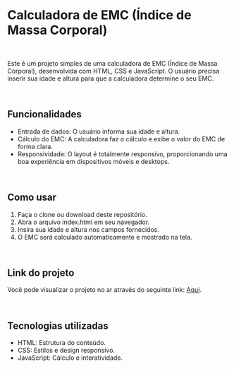 <h1>Calculadora de EMC (Índice de Massa Corporal)</h1>
<br>
<p>Este é um projeto simples de uma calculadora de EMC (Índice de Massa Corporal), desenvolvida com HTML, CSS e JavaScript. O usuário precisa inserir sua idade e altura para que a calculadora determine o seu EMC.</p>
<br>
<h2>Funcionalidades</h2>
<ul>
  <li>Entrada de dados: O usuário informa sua idade e altura.</li>
  <li>Cálculo do EMC: A calculadora faz o cálculo e exibe o valor do EMC de forma clara.</li>
  <li>Responsividade: O layout é totalmente responsivo, proporcionando uma boa experiência em dispositivos móveis e desktops.</li>
</ul>
<br>
<h2>Como usar</h2>
<ol>
  <li>Faça o clone ou download deste repositório.</li>
  <li>Abra o arquivo index.html em seu navegador.</li>
  <li>Insira sua idade e altura nos campos fornecidos.</li>
  <li>O EMC será calculado automaticamente e mostrado na tela.</li>
</ol>
<br>
<h2>Link do projeto</h2>
<p>Você pode visualizar o projeto no ar através do seguinte link: <a href="https://tatiane-oliveiraa.github.io/Calculadora-de-IMC/">Aqui</a>.</p>
<br>
<h2>Tecnologias utilizadas</h2>
<ul>
  <li>HTML: Estrutura do conteúdo.</li>
  <li>CSS: Estilos e design responsivo.</li>
  <li>JavaScript: Cálculo e interatividade.</li>
</ul>
